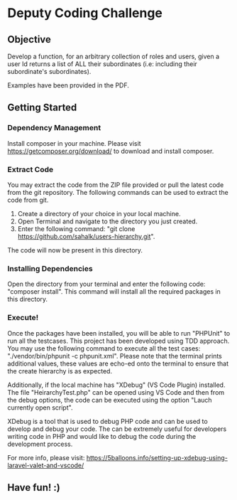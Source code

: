 # Deputy Coding Challenge

## Objective 

Develop a function, for an arbitrary collection of roles and users, given a user Id returns a list of ALL their subordinates (i.e: including their
subordinate's subordinates).

Examples have been provided in the PDF. 

## Getting Started

### Dependency Management

Install composer in your machine. 
Please visit https://getcomposer.org/download/ to download and install composer.


### Extract Code

You may extract the code from the ZIP file provided or pull the latest code from the git repository.
The following commands can be used to extract the code from git.

1. Create a directory of your choice in your local machine.
2. Open Terminal and navigate to the directory you just created.
2. Enter the following command: "git clone https://github.com/sahalk/users-hierarchy.git".

The code will now be present in this directory.


### Installing Dependencies 

Open the directory from your terminal and enter the following code: "composer install". This command will install all the required packages in this directory. 

### Execute! 

Once the packages have been installed, you will be able to run "PHPUnit" to run all the testcases. This project has been developed using TDD approach. You may use the following command to execute all the test cases: "./vendor/bin/phpunit -c phpunit.xml". Please note that the terminal prints additional values, these values are echo-ed onto the terminal to ensure that the create hierarchy is as expected. 

Additionally, if the local machine has "XDebug" (VS Code Plugin) installed. The file "HeirarchyTest.php" can be opened using VS Code and then from the debug options, the code can be executed using the option "Lauch currently open script".

XDebug is a tool that is used to debug PHP code and can be used to develop and debug your code. The can be extremely useful for developers writing code in PHP and would like to debug the code during the development process.

For more info, please visit: https://5balloons.info/setting-up-xdebug-using-laravel-valet-and-vscode/ 

## Have fun! :)